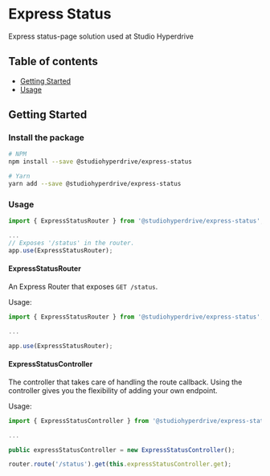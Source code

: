 # Express Status

Express status-page solution used at Studio Hyperdrive

## Table of contents

* [Getting Started](#getting-started)
* [Usage](#usage)

## Getting Started

### Install the package

```bash
# NPM
npm install --save @studiohyperdrive/express-status

# Yarn
yarn add --save @studiohyperdrive/express-status
```

### Usage

```typescript
import { ExpressStatusRouter } from '@studiohyperdrive/express-status';

...
// Exposes '/status' in the router.
app.use(ExpressStatusRouter);
```

#### ExpressStatusRouter

An Express Router that exposes `GET /status`.

Usage:

```typescript
import { ExpressStatusRouter } from '@studiohyperdrive/express-status';

...

app.use(ExpressStatusRouter);
```

#### ExpressStatusController

The controller that takes care of handling the route callback.
Using the controller gives you the flexibility of adding your own endpoint.

Usage:

```typescript
import { ExpressStatusController } from '@studiohyperdrive/express-status';

...

public expressStatusController = new ExpressStatusController();

router.route('/status').get(this.expressStatusController.get);
```
